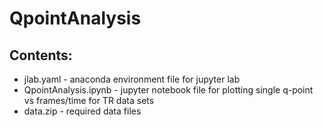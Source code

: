 # QpointAnalysis
## Contents:  
+ jlab.yaml - anaconda environment file for jupyter lab  
+ QpointAnalysis.ipynb - jupyter notebook file for plotting single q-point vs frames/time for TR data sets  
+ data.zip - required data files  
